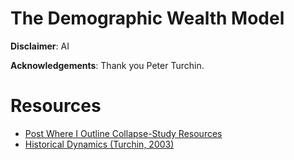 # The Demographic Wealth Model

__Disclaimer__: AI

__Acknowledgements__: Thank you Peter Turchin.

# Resources

* [Post Where I Outline Collapse-Study Resources]()
* [Historical Dynamics (Turchin, 2003)]()
